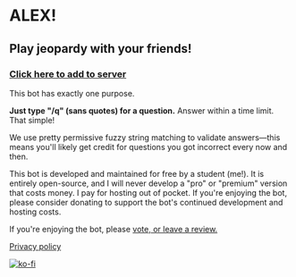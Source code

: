# ALEX!
## Play jeopardy with your friends!
### [Click here to add to server](https://discord.com/oauth2/authorize?client_id=526970299108032514&scope=bot)

This bot has exactly one purpose.

**Just type "/q" (sans quotes) for a question.** Answer within a time limit. That simple!

We use pretty permissive fuzzy string matching to validate answers—this means you'll likely get credit for questions you got incorrect every now and then.

This bot is developed and maintained for free by a student (me!). It is entirely open-source, and I will never develop a "pro" or "premium" version that costs money. I pay for hosting out of pocket. If you're enjoying the bot, please consider donating to support the bot's continued development and hosting costs. 

If you're enjoying the bot, please [vote, or leave a review.](https://top.gg/bot/526970299108032514)

[Privacy policy](https://www.termsfeed.com/live/cd8410e3-7078-4bf7-8911-66e312a9861a)

[![ko-fi](https://ko-fi.com/img/githubbutton_sm.svg)](https://ko-fi.com/T6T6DW473)
